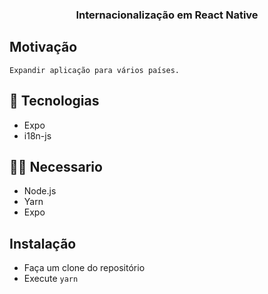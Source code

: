 <h3 align="center">
  Internacionalização em React Native
</h3>

## Motivação
    Expandir aplicação para vários países.

## 🚀 Tecnologias

- Expo 
- i18n-js

## ✋🏻 Necessario

- Node.js
- Yarn
- Expo

## Instalação 

- Faça um clone do repositório
- Execute `yarn`